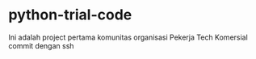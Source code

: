 # python-trial-code
Ini adalah project pertama komunitas organisasi Pekerja Tech Komersial
commit dengan ssh